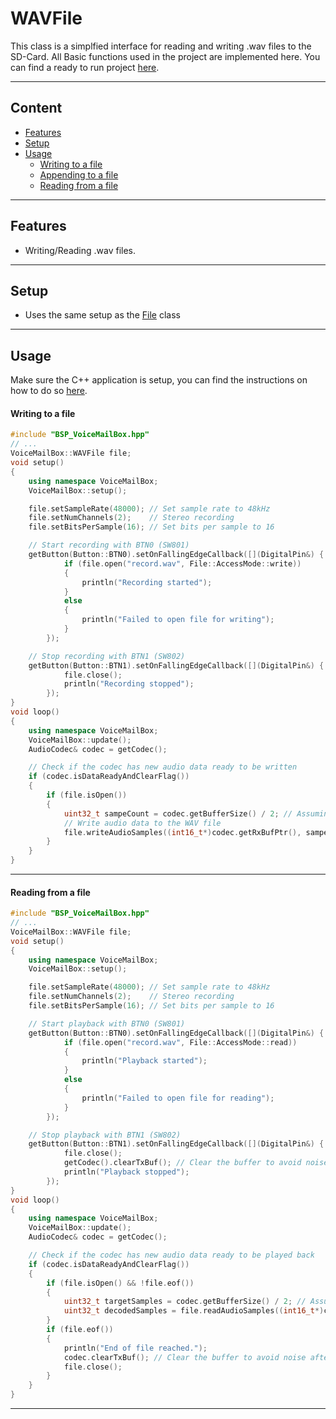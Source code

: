# WAVFile
This class is a simplfied interface for reading and writing .wav files to the SD-Card.
All Basic functions used in the project are implemented here.
You can find a ready to run project [here](../../Demos/F469/F469_MultiExample/README.md).

---
## Content
- [Features](#features)
- [Setup](#setup)
- [Usage](#usage)
    - [Writing to a file](#writing-to-a-file)
    - [Appending to a file](#appending-to-a-file)
    - [Reading from a file](#reading-from-a-file)

---
## Features
- Writing/Reading .wav files.

---
## Setup    
- Uses the same setup as the [File](File.md) class

---
## Usage
Make sure the C++ application is setup, you can find the instructions on how to do so [here](CppFromC.md).

#### Writing to a file
``` C++ 
#include "BSP_VoiceMailBox.hpp"
// ...
VoiceMailBox::WAVFile file;
void setup()
{
    using namespace VoiceMailBox;
    VoiceMailBox::setup();

    file.setSampleRate(48000); // Set sample rate to 48kHz
    file.setNumChannels(2);    // Stereo recording
    file.setBitsPerSample(16); // Set bits per sample to 16

    // Start recording with BTN0 (SW801)
    getButton(Button::BTN0).setOnFallingEdgeCallback([](DigitalPin&) {
            if (file.open("record.wav", File::AccessMode::write))
            {
                println("Recording started");
            }
            else
            {
                println("Failed to open file for writing");
            }
        });

    // Stop recording with BTN1 (SW802)
    getButton(Button::BTN1).setOnFallingEdgeCallback([](DigitalPin&) {
            file.close();
            println("Recording stopped");
        });
}
void loop()
{
    using namespace VoiceMailBox;
    VoiceMailBox::update();
    AudioCodec& codec = getCodec();

    // Check if the codec has new audio data ready to be written
    if (codec.isDataReadyAndClearFlag())
    {
        if (file.isOpen())
        {
            uint32_t sampeCount = codec.getBufferSize() / 2; // Assuming 16-bit stereo audio, each sample is 4 bytes
            // Write audio data to the WAV file
            file.writeAudioSamples((int16_t*)codec.getRxBufPtr(), sampeCount);
        }
    }
}
```
---

#### Reading from a file
``` C++ 
#include "BSP_VoiceMailBox.hpp"
// ...
VoiceMailBox::WAVFile file;
void setup()
{
    using namespace VoiceMailBox;
    VoiceMailBox::setup();

    file.setSampleRate(48000); // Set sample rate to 48kHz
    file.setNumChannels(2);    // Stereo recording
    file.setBitsPerSample(16); // Set bits per sample to 16

    // Start playback with BTN0 (SW801)
    getButton(Button::BTN0).setOnFallingEdgeCallback([](DigitalPin&) {
            if (file.open("record.wav", File::AccessMode::read))
            {
                println("Playback started");
            }
            else
            {
                println("Failed to open file for reading");
            }
        });

    // Stop playback with BTN1 (SW802)
    getButton(Button::BTN1).setOnFallingEdgeCallback([](DigitalPin&) {
            file.close();
            getCodec().clearTxBuf(); // Clear the buffer to avoid noise after playback finished
            println("Playback stopped");
        });
}
void loop()
{
    using namespace VoiceMailBox;
    VoiceMailBox::update();
    AudioCodec& codec = getCodec();

    // Check if the codec has new audio data ready to be played back
    if (codec.isDataReadyAndClearFlag())
    {
        if (file.isOpen() && !file.eof())
        {
            uint32_t targetSamples = codec.getBufferSize() / 2; // Assuming 16-bit stereo audio, each sample is 4 bytes
            uint32_t decodedSamples = file.readAudioSamples((int16_t*)codec.getTxBufPtr(), targetSamples);
        }
        if (file.eof())
        {
            println("End of file reached.");
            codec.clearTxBuf(); // Clear the buffer to avoid noise after playback finished
            file.close();
        }
    }
}
```
---
